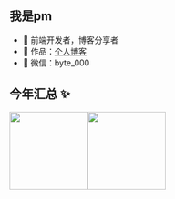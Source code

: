 ## 我是pm

- 🐧 前端开发者，博客分享者 
- 🏡 作品：<a href="https://www.pmthank.cn/" target="_blank">个人博客</a>
- 💬 微信：byte_000

## 今年汇总 ✨

<img align="" height="137px" src="https://github-readme-stats.vercel.app/api?username=learner-pm&hide_title=true&hide_border=true&show_icons=true&include_all_commits=true&line_height=21&bg_color=0,EC6C6C,FFD479,FFFC79,73FA79&theme=graywhite&locale=cn" /><img align="" height="137px" src="https://github-readme-stats.vercel.app/api/top-langs/?username=learner-pm&hide_title=true&hide_border=true&layout=compact&bg_color=0,73FA79,73FDFF,D783FF&theme=graywhite&locale=cn" />
